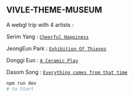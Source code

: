 ## VIVLE-THEME-MUSEUM

A webgl trip with 4 artists :

Serim Yang : [`Cheerful Happiness`](https://vivle-theme-museum-git-master-dwarfthema.vercel.app/projects/serimyang)

JeongEun Park : [`Exhibition Of Thieves`](https://vivle-theme-museum-git-master-dwarfthema.vercel.app/projects/jeongeunpark)

Donggi Eun : [`A Ceramic Play`](https://vivle-theme-museum-git-master-dwarfthema.vercel.app/projects/donggieun)

Dasom Song : [`Everything comes from that time`](https://vivle-theme-museum-git-master-dwarfthema.vercel.app/projects/dasomsong)

```bash
npm run dev
# to Start
```

